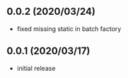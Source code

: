 ## 0.0.2 (2020/03/24)
* fixed missing static in batch factory

## 0.0.1 (2020/03/17)
* initial release
